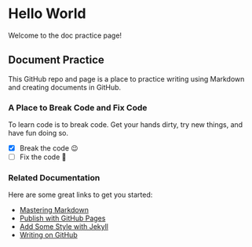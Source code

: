 Hello World
===========
Welcome to the doc practice page!


## Document Practice
This GitHub repo and page is a place to practice writing using Markdown and creating documents in GitHub.

### A Place to Break Code and Fix Code
To learn code is to break code. Get your hands dirty, try new things, and have fun doing so.
- [x] Break the code :wink:
- [ ] Fix the code :see_no_evil:

### Related Documentation
Here are some great links to get you started:
* [Mastering Markdown](https://guides.github.com/features/mastering-markdown/)
* [Publish with GitHub Pages](https://github.blog/2016-08-22-publish-your-project-documentation-with-github-pages/)
* [Add Some Style with Jekyll](https://help.github.com/en/articles/adding-a-jekyll-theme-to-your-github-pages-site-with-the-jekyll-theme-chooser)
* [Writing on GitHub](https://help.github.com/en/categories/writing-on-github)
